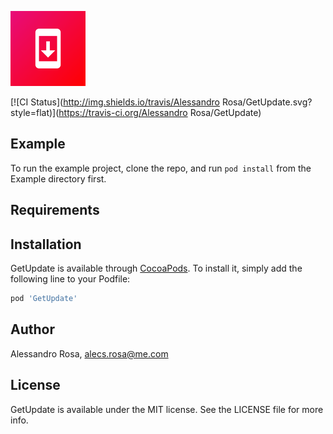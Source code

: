 ![GetUpdate: Simple App updates manager](https://github.com/AlecsRosa/GetUpdate/blob/master/Example/GetUpdate/Images.xcassets/AppIcon.appiconset/Icon-App-60x60%402x.png)

[![CI Status](http://img.shields.io/travis/Alessandro Rosa/GetUpdate.svg?style=flat)](https://travis-ci.org/Alessandro Rosa/GetUpdate)


## Example

To run the example project, clone the repo, and run `pod install` from the Example directory first.

## Requirements

## Installation

GetUpdate is available through [CocoaPods](http://cocoapods.org). To install
it, simply add the following line to your Podfile:

```ruby
pod 'GetUpdate'
```

## Author

Alessandro Rosa, alecs.rosa@me.com

## License

GetUpdate is available under the MIT license. See the LICENSE file for more info.
